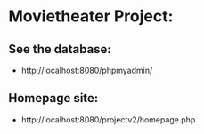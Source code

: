 # Movietheater Project:

## See the database:
- http://localhost:8080/phpmyadmin/

## Homepage site:
- http://localhost:8080/projectv2/homepage.php
